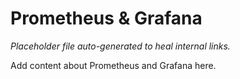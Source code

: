 # Prometheus & Grafana

*Placeholder file auto-generated to heal internal links.*

Add content about Prometheus and Grafana here.